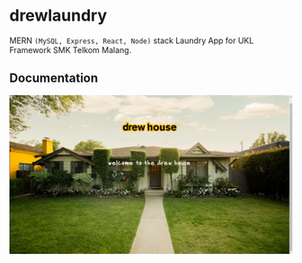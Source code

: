 # drewlaundry
MERN `(MySQL, Express, React, Node)` stack Laundry App for UKL Framework SMK Telkom Malang.

## Documentation
<div align="center">
 <img src="/Doc.png"/></div
 <br/>
